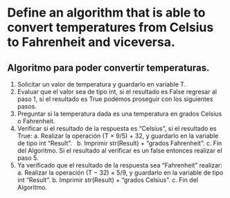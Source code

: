 # **Define an algorithm that is able to convert temperatures from Celsius to Fahrenheit and viceversa.**
## Algoritmo para poder convertir temperaturas.
1.	Solicitar un valor de temperatura y guardarlo en variable T.
2.	Evaluar que el valor sea de tipo int, si el resultado es False regresar al paso 1, si el resultado es True podemos proseguir con los siguientes pasos.
3.	Preguntar si la temperatura dada es una temperatura en grados Celsius o Fahrenheit.
4.	Verificar si el resultado de la respuesta es “Celsius”, si el resultado es True: 
    a. Realizar la operación (T × 9/5) + 32, y guardarlo en la variable de tipo int “Result”. &nbsp;
    b. Imprimir str(Result) + “grados Fahrenheit”.
    c. Fin del Algoritmo.
Si el resultado al verificar es un false entonces realizar el paso 5.
5.	Ya verificado que el resultado de la respuesta sea “Fahrenheit” realizar:
    a.	Realizar la operación (T − 32) × 5/9, y guardarlo en la variable de tipo int “Result”.
    b.	Imprimir str(Result) + “grados Celsius”.
    c.	Fin del Algoritmo.
